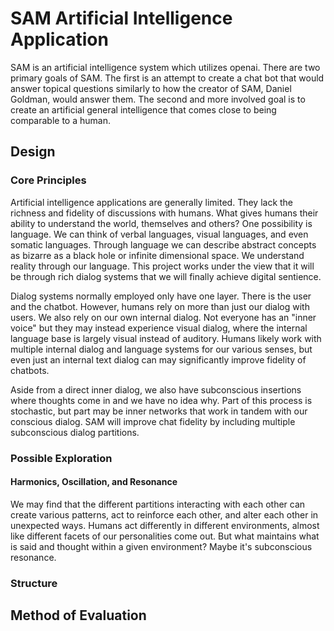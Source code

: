 # SAM Artificial Intelligence Application

SAM is an artificial intelligence system which utilizes openai. There are two primary goals of SAM. The first is an attempt to create a chat bot that would answer topical questions similarly to how the creator of SAM, Daniel Goldman, would answer them. The second and more involved goal is to create an artificial general intelligence that comes close to being comparable to a human.

## Design

### Core Principles

Artificial intelligence applications are generally limited. They lack the richness and fidelity of discussions with humans. What gives humans their ability to understand the world, themselves and others? One possibility is language. We can think of verbal languages, visual languages, and even somatic languages. Through language we can describe abstract concepts as bizarre as a black hole or infinite dimensional space. We understand reality through our language. This project works under the view that it will be through rich dialog systems that we will finally achieve digital sentience.  

Dialog systems normally employed only have one layer. There is the user and the chatbot. However, humans rely on more than just our dialog with users. We also rely on our own internal dialog. Not everyone has an "inner voice" but they may instead experience visual dialog, where the internal language base is largely visual instead of auditory. Humans likely work with multiple internal dialog and language systems for our various senses, but even just an internal text dialog can may significantly improve fidelity of chatbots.

Aside from a direct inner dialog, we also have subconscious insertions where thoughts come in and we have no idea why. Part of this process is stochastic, but part may be inner networks that work in tandem with our conscious dialog. SAM will improve chat fidelity by including multiple subconscious dialog partitions.

### Possible Exploration

#### Harmonics, Oscillation, and Resonance

We may find that the different partitions interacting with each other can create various patterns, act to reinforce each other, and alter each other in unexpected ways. Humans act differently in different environments, almost like different facets of our personalities come out. But what maintains what is said and thought within a given environment? Maybe it's subconscious resonance. 

### Structure

## Method of Evaluation
